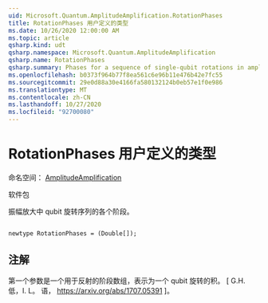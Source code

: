 ```yaml
---
uid: Microsoft.Quantum.AmplitudeAmplification.RotationPhases
title: RotationPhases 用户定义的类型
ms.date: 10/26/2020 12:00:00 AM
ms.topic: article
qsharp.kind: udt
qsharp.namespace: Microsoft.Quantum.AmplitudeAmplification
qsharp.name: RotationPhases
qsharp.summary: Phases for a sequence of single-qubit rotations in amplitude amplification.
ms.openlocfilehash: b0373f964b77f8ea561c6e96b11e476b42e7fc55
ms.sourcegitcommit: 29e0d88a30e4166fa580132124b0eb57e1f0e986
ms.translationtype: MT
ms.contentlocale: zh-CN
ms.lasthandoff: 10/27/2020
ms.locfileid: "92700080"
---
```

# <a name="rotationphases-user-defined-type"></a>RotationPhases 用户定义的类型

命名空间： [AmplitudeAmplification](xref:Microsoft.Quantum.AmplitudeAmplification)

软件包 [](https://nuget.org/packages/)


振幅放大中 qubit 旋转序列的各个阶段。

```qsharp

newtype RotationPhases = (Double[]);
```



## <a name="remarks"></a>注解

第一个参数是一个用于反射的阶段数组，表示为一个 qubit 旋转的积。
[ G.H. 低，I. L。 语， https://arxiv.org/abs/1707.05391 ]。